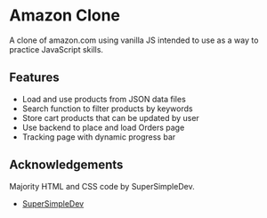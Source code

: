 
# Amazon Clone 

A clone of amazon.com using vanilla JS intended to use as a way to practice JavaScript skills.


## Features

- Load and use products from JSON data files
- Search function to filter products by keywords
- Store cart products that can be updated by user
- Use backend to place and load Orders page
- Tracking page with dynamic progress bar


## Acknowledgements

Majority HTML and CSS code by SuperSimpleDev.


 - [SuperSimpleDev](https://supersimple.dev/)
 
